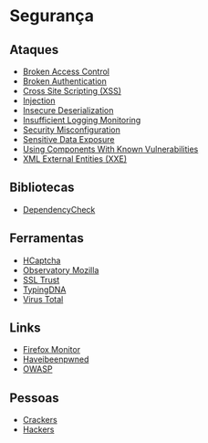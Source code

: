 # Segurança

## Ataques
- [Broken Access Control](https://owasp.org/www-project-top-ten/2017/A5_2017-Broken_Access_Control)
- [Broken Authentication](https://owasp.org/www-project-top-ten/2017/A2_2017-Broken_Authentication)
- [Cross Site Scripting (XSS)](https://owasp.org/www-project-top-ten/2017/A7_2017-Cross-Site_Scripting_(XSS))
- [Injection](https://owasp.org/www-project-top-ten/2017/A1_2017-Injection)
- [Insecure Deserialization](https://owasp.org/www-project-top-ten/2017/A8_2017-Insecure_Deserialization)
- [Insufficient Logging Monitoring](https://owasp.org/www-project-top-ten/2017/A10_2017-Insufficient_Logging%2526Monitoring)
- [Security Misconfiguration](https://owasp.org/www-project-top-ten/2017/A6_2017-Security_Misconfiguration)
- [Sensitive Data Exposure](https://owasp.org/www-project-top-ten/2017/A3_2017-Sensitive_Data_Exposure)
- [Using Components With Known Vulnerabilities](https://owasp.org/www-project-top-ten/2017/A9_2017-Using_Components_with_Known_Vulnerabilities)
- [XML External Entities (XXE)](https://owasp.org/www-project-top-ten/2017/A4_2017-XML_External_Entities_(XXE))

## Bibliotecas
- [DependencyCheck](https://github.com/jeremylong/DependencyCheck)

## Ferramentas
- [HCaptcha](https://www.hcaptcha.com/)
- [Observatory Mozilla](https://observatory.mozilla.org/)
- [SSL Trust](https://www.ssltrust.com.au/ssl-tools/website-security-check)
- [TypingDNA](https://www.typingdna.com/)
- [Virus Total](https://www.virustotal.com)

## Links
- [Firefox Monitor](https://monitor.firefox.com/)
- [Haveibeenpwned](https://haveibeenpwned.com/)
- [OWASP](https://owasp.org/)

## Pessoas
- [Crackers](https://pt.wikipedia.org/wiki/Cracker)
- [Hackers](https://pt.wikipedia.org/wiki/Hacker)
